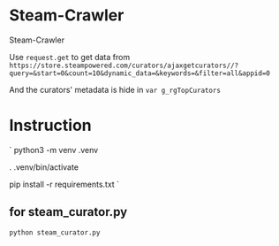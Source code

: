 # Steam-Crawler

Steam-Crawler

Use ```request.get``` to get data from ```https://store.steampowered.com/curators/ajaxgetcurators//?query=&start=0&count=10&dynamic_data=&keywords=&filter=all&appid=0``` 

And the curators' metadata is hide in ```var g_rgTopCurators```


# Instruction

`
python3 -m venv .venv


. .venv/bin/activate 


pip install -r requirements.txt
`


## for steam_curator.py

`python steam_curator.py `
